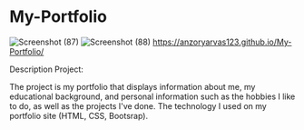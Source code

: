 # My-Portfolio
![Screenshot (87)](https://user-images.githubusercontent.com/109509312/183309705-7c950038-b641-4e3d-adca-faa43491b072.png)
![Screenshot (88)](https://user-images.githubusercontent.com/109509312/183309709-b26c4d7e-eb9d-456a-b274-aac18e4f2b16.png)
https://anzoryarvas123.github.io/My-Portfolio/


Description Project:

The project is my portfolio that displays information about me, my educational background, and personal information such as the hobbies I like to do, as well as the projects I've done.
The technology I used on my portfolio site (HTML, CSS, Bootsrap).
